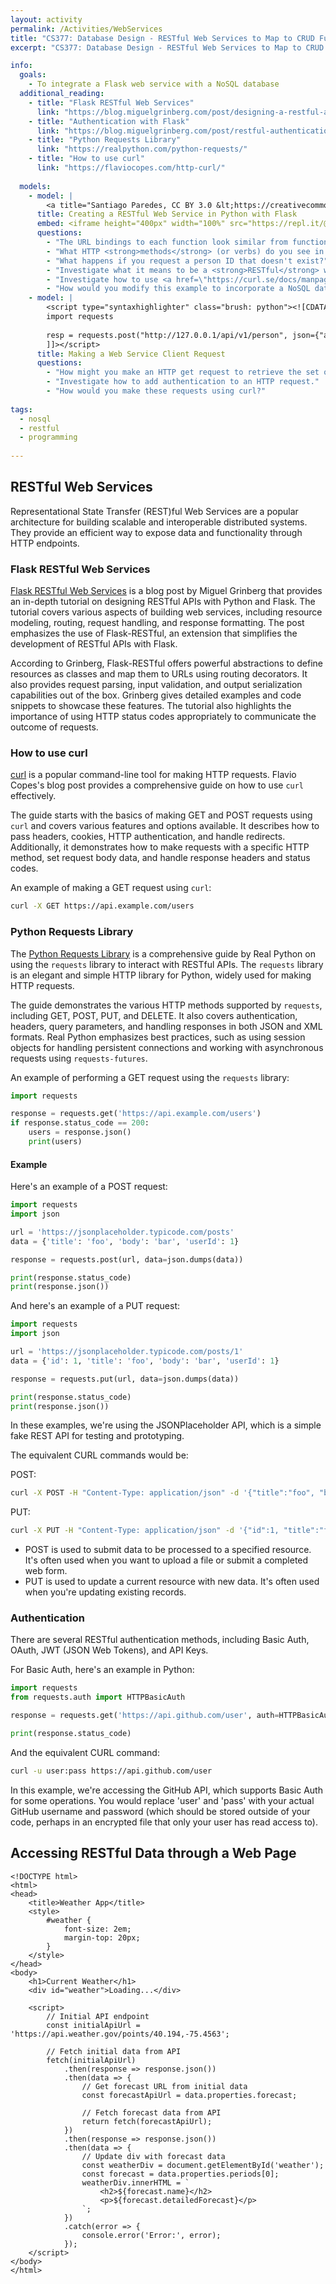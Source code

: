 ```yaml
---
layout: activity
permalink: /Activities/WebServices
title: "CS377: Database Design - RESTful Web Services to Map to CRUD Functionality"
excerpt: "CS377: Database Design - RESTful Web Services to Map to CRUD Functionality"

info:
  goals: 
    - To integrate a Flask web service with a NoSQL database
  additional_reading:
    - title: "Flask RESTful Web Services"
      link: "https://blog.miguelgrinberg.com/post/designing-a-restful-api-with-python-and-flask"
    - title: "Authentication with Flask"
      link: "https://blog.miguelgrinberg.com/post/restful-authentication-with-flask"
    - title: "Python Requests Library"
      link: "https://realpython.com/python-requests/"
    - title: "How to use curl"
      link: "https://flaviocopes.com/http-curl/"      
    
  models:
    - model: |
        <a title="Santiago Paredes, CC BY 3.0 &lt;https://creativecommons.org/licenses/by/3.0&gt;, via Wikimedia Commons" href="https://commons.wikimedia.org/wiki/File:SQLyHTTP.JPG"><img width="512" alt="SQLyHTTP" src="https://upload.wikimedia.org/wikipedia/commons/1/15/SQLyHTTP.JPG"></a>
      title: Creating a RESTful Web Service in Python with Flask
      embed: <iframe height="400px" width="100%" src="https://repl.it/@BillJr99/PythonFlaskDBExample?lite=true" scrolling="no" frameborder="no" allowtransparency="true" allowfullscreen="true" sandbox="allow-forms allow-pointer-lock allow-popups allow-same-origin allow-scripts allow-modals"></iframe>  
      questions:
        - "The URL bindings to each function look similar from function to function; what differentiates them and what actions each function takes?"
        - "What HTTP <strong>methods</strong> (or verbs) do you see in this program?  To what part of the CRUD model does each correspond?"
        - "What happens if you request a person ID that doesn't exist?"
        - "Investigate what it means to be a <strong>RESTful</strong> web service?"
        - "Investigate how to use <a href=\"https://curl.se/docs/manpage.html\">curl</a> to invoke these web services."
        - "How would you modify this example to incorporate a NoSQL database backend?  How about a relational database backend?"
    - model: |
        <script type="syntaxhighlighter" class="brush: python"><![CDATA[        
        import requests
        
        resp = requests.post("http://127.0.0.1/api/v1/person", json={"age": 38, "name": "Alex"}, headers={'Accept': 'application/json'})
        ]]></script>
      title: Making a Web Service Client Request
      questions:
        - "How might you make an HTTP get request to retrieve the set of people from your example web service?"
        - "Investigate how to add authentication to an HTTP request."
        - "How would you make these requests using curl?"
        
tags:
  - nosql
  - restful
  - programming
  
---
```


## RESTful Web Services
Representational State Transfer (REST)ful Web Services are a popular architecture for building scalable and interoperable distributed systems. They provide an efficient way to expose data and functionality through HTTP endpoints. 

### Flask RESTful Web Services
[Flask RESTful Web Services](https://blog.miguelgrinberg.com/post/designing-a-restful-api-with-python-and-flask) is a blog post by Miguel Grinberg that provides an in-depth tutorial on designing RESTful APIs with Python and Flask. The tutorial covers various aspects of building web services, including resource modeling, routing, request handling, and response formatting. The post emphasizes the use of Flask-RESTful, an extension that simplifies the development of RESTful APIs with Flask.

According to Grinberg, Flask-RESTful offers powerful abstractions to define resources as classes and map them to URLs using routing decorators. It also provides request parsing, input validation, and output serialization capabilities out of the box. Grinberg gives detailed examples and code snippets to showcase these features. The tutorial also highlights the importance of using HTTP status codes appropriately to communicate the outcome of requests.

### How to use curl
[curl](https://flaviocopes.com/http-curl/) is a popular command-line tool for making HTTP requests. Flavio Copes's blog post provides a comprehensive guide on how to use `curl` effectively.

The guide starts with the basics of making GET and POST requests using `curl` and covers various features and options available. It describes how to pass headers, cookies, HTTP authentication, and handle redirects. Additionally, it demonstrates how to make requests with a specific HTTP method, set request body data, and handle response headers and status codes.

An example of making a GET request using `curl`:

```bash
curl -X GET https://api.example.com/users
```

### Python Requests Library
The [Python Requests Library](https://realpython.com/python-requests/) is a comprehensive guide by Real Python on using the `requests` library to interact with RESTful APIs. The `requests` library is an elegant and simple HTTP library for Python, widely used for making HTTP requests.

The guide demonstrates the various HTTP methods supported by `requests`, including GET, POST, PUT, and DELETE. It also covers authentication, headers, query parameters, and handling responses in both JSON and XML formats. Real Python emphasizes best practices, such as using session objects for handling persistent connections and working with asynchronous requests using `requests-futures`.

An example of performing a GET request using the `requests` library:

```python
import requests

response = requests.get('https://api.example.com/users')
if response.status_code == 200:
    users = response.json()
    print(users)
```

#### Example

Here's an example of a POST request:

```python
import requests
import json

url = 'https://jsonplaceholder.typicode.com/posts'
data = {'title': 'foo', 'body': 'bar', 'userId': 1}

response = requests.post(url, data=json.dumps(data))

print(response.status_code)
print(response.json())
```

And here's an example of a PUT request:

```python
import requests
import json

url = 'https://jsonplaceholder.typicode.com/posts/1'
data = {'id': 1, 'title': 'foo', 'body': 'bar', 'userId': 1}

response = requests.put(url, data=json.dumps(data))

print(response.status_code)
print(response.json())
```

In these examples, we're using the JSONPlaceholder API, which is a simple fake REST API for testing and prototyping.

The equivalent CURL commands would be:

POST:

```bash
curl -X POST -H "Content-Type: application/json" -d '{"title":"foo", "body":"bar", "userId":1}' https://jsonplaceholder.typicode.com/posts
```

PUT:

```bash
curl -X PUT -H "Content-Type: application/json" -d '{"id":1, "title":"foo", "body":"bar", "userId":1}' https://jsonplaceholder.typicode.com/posts/1
```

- POST is used to submit data to be processed to a specified resource. It's often used when you want to upload a file or submit a completed web form.
- PUT is used to update a current resource with new data. It's often used when you're updating existing records.

### Authentication
There are several RESTful authentication methods, including Basic Auth, OAuth, JWT (JSON Web Tokens), and API Keys. 

For Basic Auth, here's an example in Python:

```python
import requests
from requests.auth import HTTPBasicAuth

response = requests.get('https://api.github.com/user', auth=HTTPBasicAuth('user', 'pass'))

print(response.status_code)
```

And the equivalent CURL command:

```bash
curl -u user:pass https://api.github.com/user
```

In this example, we're accessing the GitHub API, which supports Basic Auth for some operations. You would replace 'user' and 'pass' with your actual GitHub username and password (which should be stored outside of your code, perhaps in an encrypted file that only your user has read access to).

## Accessing RESTful Data through a Web Page

```
<!DOCTYPE html>
<html>
<head>
    <title>Weather App</title>
    <style>
        #weather {
            font-size: 2em;
            margin-top: 20px;
        }
    </style>
</head>
<body>
    <h1>Current Weather</h1>
    <div id="weather">Loading...</div>

    <script>
        // Initial API endpoint
        const initialApiUrl = 'https://api.weather.gov/points/40.194,-75.4563';

        // Fetch initial data from API
        fetch(initialApiUrl)
            .then(response => response.json())
            .then(data => {
                // Get forecast URL from initial data
                const forecastApiUrl = data.properties.forecast;

                // Fetch forecast data from API
                return fetch(forecastApiUrl);
            })
            .then(response => response.json())
            .then(data => {
                // Update div with forecast data
                const weatherDiv = document.getElementById('weather');
                const forecast = data.properties.periods[0];
                weatherDiv.innerHTML = `
                    <h2>${forecast.name}</h2>
                    <p>${forecast.detailedForecast}</p>
                `;
            })
            .catch(error => {
                console.error('Error:', error);
            });
    </script>
</body>
</html>
```
